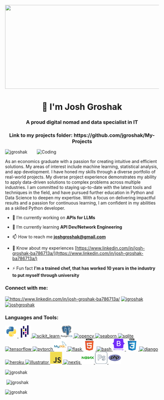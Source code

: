 <p align="center">
  <img width="750" height="275"
src="https://camo.githubusercontent.com/7b0d7056cf528da8971844af6dab6d746144ac7ef9b77af605ab7e3d3bc8a458/68747470733a2f2f6c6f6769636d6f6a6f2e636f6d2f6173736574732f646973742f6e65775f70616765732f696d616765732f6a732d6769662e676966">
</p>

<h1 align="center">👋 I'm Josh Groshak</h1>
<h3 align="center" >A proud digital nomad and data specialist in IT</h3>
<h3 align="center" > Link to my projects folder: https://github.com/jgroshak/My-Projects</h3>
<img align="right" alt="Coding" width="400" src="https://media0.giphy.com/media/f6hnhHkks8bk4jwjh3/giphy.gif?cid=790b76115ba1ad43fa41914e45fa5973c74ad774a3e648e3&rid=giphy.gif&ct=s">


<p align="left"> <img src="https://komarev.com/ghpvc/?username=jgroshak&label=Profile%20views&color=0e75b6&style=flat" alt="jgroshak" /> </p>

As an economics graduate with a passion for creating intuitive and efficient solutions. My areas of interest include machine learning, statistical analysis, and app development. I have honed my skills through a diverse portfolio of real-world projects. My diverse project experience demonstrates my ability to apply data-driven solutions to complex problems across multiple industries. I am committed to staying up-to-date with the latest tools and techniques in the field, and have pursued further education in Python and Data Science to deepen my expertise. With a focus on delivering impactful results and a passion for continuous learning, I am confident in my abilities as a skilled Python developer.

- 🔭 I’m currently working on **APIs for LLMs**

- 🌱 I’m currently learning **API Dev/Network Engineering**

- 📫 How to reach me **joshgroshak@gmail.com**

- 📄 Know about my experiences [https://www.linkedin.com/in/josh-groshak-ba786713a/](https://www.linkedin.com/in/josh-groshak-ba786713a/)

- ⚡ Fun fact **I'm a trained chef, that has worked 10 years in the industry to put myself through university**

<h3 align="left">Connect with me:</h3>
<p align="left">
<a href="https://linkedin.com/in/https://www.linkedin.com/in/josh-groshak-ba786713a/" target="blank"><img align="center" src="https://raw.githubusercontent.com/rahuldkjain/github-profile-readme-generator/master/src/images/icons/Social/linked-in-alt.svg" alt="https://www.linkedin.com/in/josh-groshak-ba786713a/" height="30" width="40" /></a>
<a href="https://stackoverflow.com/users/jgroshak" target="blank"><img align="center" src="https://raw.githubusercontent.com/rahuldkjain/github-profile-readme-generator/master/src/images/icons/Social/stack-overflow.svg" alt="jgroshak" height="30" width="40" /></a>
<a href="https://www.hackerrank.com/joshgroshak" target="blank"><img align="center" src="https://raw.githubusercontent.com/rahuldkjain/github-profile-readme-generator/master/src/images/icons/Social/hackerrank.svg" alt="joshgroshak" height="30" width="40" /></a>
</p>

<h3 align="left">Languages and Tools:</h3>
<p align="left"> <a href="https://www.python.org" target="_blank" rel="noreferrer"> <img src="https://raw.githubusercontent.com/devicons/devicon/master/icons/python/python-original.svg" alt="python" width="40" height="40"/> </a> <a href="https://pandas.pydata.org/" target="_blank" rel="noreferrer"> <img src="https://raw.githubusercontent.com/devicons/devicon/2ae2a900d2f041da66e950e4d48052658d850630/icons/pandas/pandas-original.svg" alt="pandas" width="40" height="40"/> </a> <a href="https://scikit-learn.org/" target="_blank" rel="noreferrer"> <img src="https://upload.wikimedia.org/wikipedia/commons/0/05/Scikit_learn_logo_small.svg" alt="scikit_learn" width="40" height="40"/> </a> <a href="https://www.postgresql.org" target="_blank" rel="noreferrer"> <img src="https://raw.githubusercontent.com/devicons/devicon/master/icons/postgresql/postgresql-original-wordmark.svg" alt="postgresql" width="40" height="40"/> </a> <a href="https://opencv.org/" target="_blank" rel="noreferrer"> <img src="https://www.vectorlogo.zone/logos/opencv/opencv-icon.svg" alt="opencv" width="40" height="40"/> </a> <a href="https://seaborn.pydata.org/" target="_blank" rel="noreferrer"> <img src="https://seaborn.pydata.org/_images/logo-mark-lightbg.svg" alt="seaborn" width="40" height="40"/> </a> <a href="https://www.sqlite.org/" target="_blank" rel="noreferrer"> <img src="https://www.vectorlogo.zone/logos/sqlite/sqlite-icon.svg" alt="sqlite" width="40" height="40"/> </a> <a href="https://www.tensorflow.org" target="_blank" rel="noreferrer"> <img src="https://www.vectorlogo.zone/logos/tensorflow/tensorflow-icon.svg" alt="tensorflow" width="40" height="40"/> </a> <a href="https://pytorch.org/" target="_blank" rel="noreferrer"> <img src="https://www.vectorlogo.zone/logos/pytorch/pytorch-icon.svg" alt="pytorch" width="40" height="40"/> </a> <a href="https://www.mysql.com/" target="_blank" rel="noreferrer"> <img src="https://raw.githubusercontent.com/devicons/devicon/master/icons/mysql/mysql-original-wordmark.svg" alt="mysql" width="40" height="40"/> </a> <a href="https://flask.palletsprojects.com/" target="_blank" rel="noreferrer"> <img src="https://www.vectorlogo.zone/logos/pocoo_flask/pocoo_flask-icon.svg" alt="flask" width="40" height="40"/> </a> <a href="https://www.w3.org/html/" target="_blank" rel="noreferrer"> <img src="https://raw.githubusercontent.com/devicons/devicon/master/icons/html5/html5-original-wordmark.svg" alt="html5" width="40" height="40"/> </a> <a href="https://www.gnu.org/software/bash/" target="_blank" rel="noreferrer"> <img src="https://www.vectorlogo.zone/logos/gnu_bash/gnu_bash-icon.svg" alt="bash" width="40" height="40"/> </a> <a href="https://getbootstrap.com" target="_blank" rel="noreferrer"> <img src="https://raw.githubusercontent.com/devicons/devicon/master/icons/bootstrap/bootstrap-plain-wordmark.svg" alt="bootstrap" width="40" height="40"/> </a> <a href="https://www.w3schools.com/css/" target="_blank" rel="noreferrer"> <img src="https://raw.githubusercontent.com/devicons/devicon/master/icons/css3/css3-original-wordmark.svg" alt="css3" width="40" height="40"/> </a> <a href="https://www.djangoproject.com/" target="_blank" rel="noreferrer"> <img src="https://cdn.worldvectorlogo.com/logos/django.svg" alt="django" width="40" height="40"/> </a>  <a href="https://heroku.com" target="_blank" rel="noreferrer"> <img src="https://www.vectorlogo.zone/logos/heroku/heroku-icon.svg" alt="heroku" width="40" height="40"/> </a> <a href="https://www.adobe.com/in/products/illustrator.html" target="_blank" rel="noreferrer"> <img src="https://www.vectorlogo.zone/logos/adobe_illustrator/adobe_illustrator-icon.svg" alt="illustrator" width="40" height="40"/> </a> <a href="https://developer.mozilla.org/en-US/docs/Web/JavaScript" target="_blank" rel="noreferrer"> <img src="https://raw.githubusercontent.com/devicons/devicon/master/icons/javascript/javascript-original.svg" alt="javascript" width="40" height="40"/> </a>  <a href="https://nextjs.org/" target="_blank" rel="noreferrer"> <img src="https://cdn.worldvectorlogo.com/logos/nextjs-2.svg" alt="nextjs" width="40" height="40"/> </a> <a href="https://www.nginx.com" target="_blank" rel="noreferrer"> <img src="https://raw.githubusercontent.com/devicons/devicon/master/icons/nginx/nginx-original.svg" alt="nginx" width="40" height="40"/> </a> <a href="https://www.photoshop.com/en" target="_blank" rel="noreferrer"> <img src="https://raw.githubusercontent.com/devicons/devicon/master/icons/photoshop/photoshop-line.svg" alt="photoshop" width="40" height="40"/> </a> <a href="https://www.php.net" target="_blank" rel="noreferrer"> <img src="https://raw.githubusercontent.com/devicons/devicon/master/icons/php/php-original.svg" alt="php" width="40" height="40"/> </a>   </p>

<p><img align="center" src="https://github-readme-stats.vercel.app/api/top-langs?username=jgroshak&show_icons=true&locale=en&layout=compact" alt="jgroshak" /></p>

<p>&nbsp;<img align="center" src="https://github-readme-stats.vercel.app/api?username=jgroshak&show_icons=true&locale=en" alt="jgroshak" /></p>

<p><img align="center" src="https://github-readme-streak-stats.herokuapp.com/?user=jgroshak&" alt="jgroshak" /></p>

